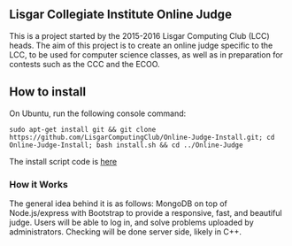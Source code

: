 ## Lisgar Collegiate Institute Online Judge

This is a project started by the 2015-2016 Lisgar Computing Club (LCC) heads. The aim of this project is to create an online judge specific to the LCC, to be used for computer science classes, as well as in preparation for contests such as the CCC and the ECOO.

## How to install

On Ubuntu, run the following console command:
```shell
sudo apt-get install git && git clone https://github.com/LisgarComputingClub/Online-Judge-Install.git; cd Online-Judge-Install; bash install.sh && cd ../Online-Judge
```

The install script code is [here](https://github.com/LisgarComputingClub/Online-Judge-Install)

### How it Works

The general idea behind it is as follows: MongoDB on top of Node.js/express with Bootstrap to provide a responsive, fast, and beautiful judge. Users will be able to log in, and solve problems uploaded by administrators. Checking will be done server side, likely in C++.
